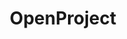 ---
draft: false
title: OpenProject
content:
  id: openproject
  name: OpenProject
  logo: /images/applications/project-management/openproject/logo.png
  website: https://www.openproject.org/
  iframe_website: /website-iframe/applications/project-management/openproject
  dashboardImage: /images/applications/project-management/openproject/screenshot-1.jpg
  short_description: OpenProject is a web-based project management system for location-independent team collaboration.
  description: OpenProject is open-source project management software for efficient classic, agile or hybrid project management in a secure environment. It can be installed on-premises in your own infrastructure, so you have full control and 100% data ownership. You know where your data is stored and what happens to it, without external influence.
  features:
    - title: Deliver your projects on time
      description: OpenProject enables you to activate the experience of your entire team to collaboratively create and visualize your project plan; define your project objectives and break it down into smaller deliverables; analyze required activities and create a detailed plan that shows how and when the project will provide the deliverables defined in the project scope.
    - title: Transparent responsibilities, progress tracking
      description: OpenProject is the easiest way for teams to track their work and achieve results. You can organize and prioritize your own tasks and assign tasks to team members, and see all tasks and communication in one place. Everyone is up to date about the progress and next steps.
    - title: Time-tracking and cost reporting
      description: OpenProject makes time-tracking easy so you can stay on top of project budgets and time and costs spent. You can create custom reports for accurate, current insight into project performance and allocated resources; plan the cost for each project phase, and see at a glance how much of the allocated budget has been spent.
    - title: Keep your team up to date
      description: OpenProject, as web-based software, allows all project team members to access all information at any time, and collaborate and communicate to make sure all activities are recorded in the system.
  screenshots:
    - /images/applications/project-management/openproject/screenshot-1.jpg
    - /images/applications/project-management/openproject/screenshot-2.jpg
---